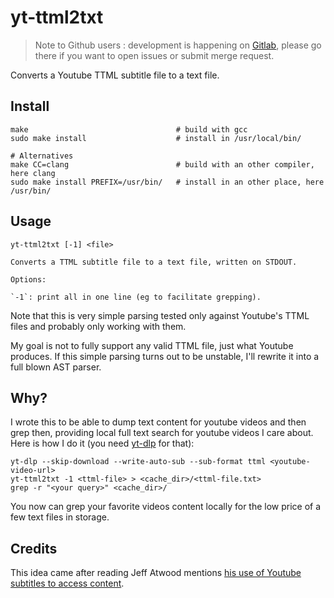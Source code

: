 # yt-ttml2txt

> Note to Github users : development is happening on [Gitlab](https://gitlab.com/oelmekki/yt-ttml2txt),
> please go there if you want to open issues or submit merge request.

Converts a Youtube TTML subtitle file to a text file.

## Install

```
make                                 # build with gcc
sudo make install                    # install in /usr/local/bin/

# Alternatives
make CC=clang                        # build with an other compiler, here clang
sudo make install PREFIX=/usr/bin/   # install in an other place, here /usr/bin/
```

## Usage

```
yt-ttml2txt [-1] <file>

Converts a TTML subtitle file to a text file, written on STDOUT.

Options:

`-1`: print all in one line (eg to facilitate grepping).
```

Note that this is very simple parsing tested only against Youtube's TTML
files and probably only working with them.

My goal is not to fully support any valid TTML file, just what Youtube
produces. If this simple parsing turns out to be unstable, I'll rewrite it
into a full blown AST parser.

## Why?

I wrote this to be able to dump text content for youtube videos and then
grep then, providing local full text search for youtube videos I care
about. Here is how I do it (you need [yt-dlp](https://github.com/yt-dlp/yt-dlp) for that):

```
yt-dlp --skip-download --write-auto-sub --sub-format ttml <youtube-video-url>
yt-ttml2txt -1 <ttml-file> > <cache_dir>/<ttml-file.txt>
grep -r "<your query>" <cache_dir>/
```

You now can grep your favorite videos content locally for the low price of
a few text files in storage.

## Credits

This idea came after reading Jeff Atwood mentions
[his use of Youtube subtitles to access content](https://infosec.exchange/@codinghorror/111433268487559172).

